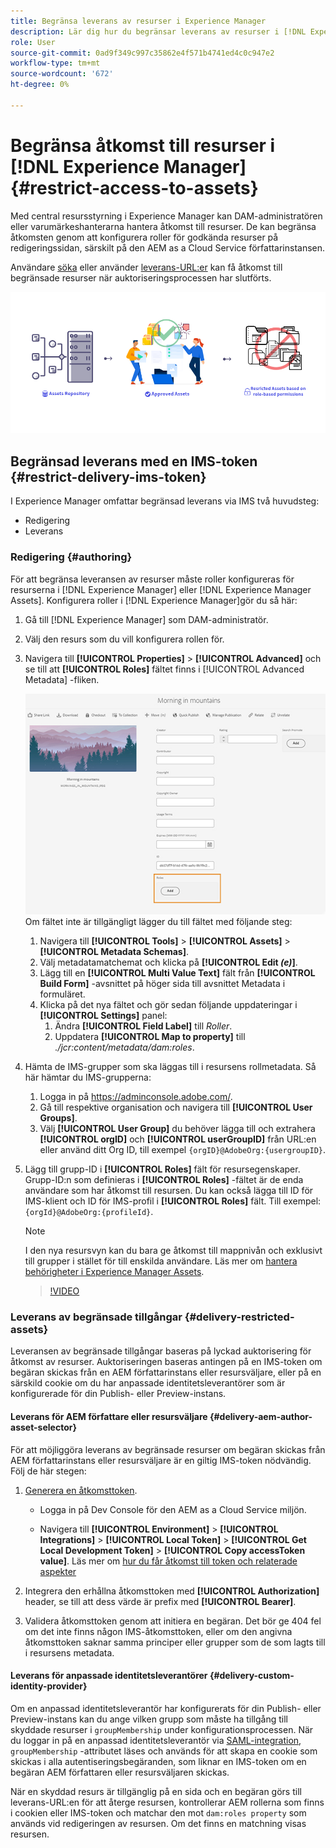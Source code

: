 ```yaml
---
title: Begränsa leverans av resurser i Experience Manager
description: Lär dig hur du begränsar leverans av resurser i [!DNL Experience Manager].
role: User
source-git-commit: 0ad9f349c997c35862e4f571b4741ed4c0c947e2
workflow-type: tm+mt
source-wordcount: '672'
ht-degree: 0%

---
```


# Begränsa åtkomst till resurser i [!DNL Experience Manager] {#restrict-access-to-assets}

Med central resursstyrning i Experience Manager kan DAM-administratören eller varumärkeshanterarna hantera åtkomst till resurser. De kan begränsa åtkomsten genom att konfigurera roller för godkända resurser på redigeringssidan, särskilt på den AEM as a Cloud Service författarinstansen.

Användare [söka](search-assets-api.md) eller använder [leverans-URL:er](deliver-assets-apis.md) kan få åtkomst till begränsade resurser när auktoriseringsprocessen har slutförts.

![Begränsad åtkomst till resurser](/help/assets/assets/restricted-access.png)

## Begränsad leverans med en IMS-token {#restrict-delivery-ims-token}

I Experience Manager omfattar begränsad leverans via IMS två huvudsteg:

* Redigering
* Leverans

### Redigering {#authoring}

För att begränsa leveransen av resurser måste roller konfigureras för resurserna i [!DNL Experience Manager] eller [!DNL Experience Manager Assets]. Konfigurera roller i [!DNL Experience Manager]gör du så här:

1. Gå till [!DNL Experience Manager] som DAM-administratör.
1. Välj den resurs som du vill konfigurera rollen för.
1. Navigera till **[!UICONTROL Properties]** > **[!UICONTROL Advanced]** och se till att **[!UICONTROL Roles]** fältet finns i [!UICONTROL Advanced Metadata] -fliken.

   ![Metadata för roller](/help/assets/assets/roles_metadata.jpg)
Om fältet inte är tillgängligt lägger du till fältet med följande steg:

   1. Navigera till **[!UICONTROL Tools]** > **[!UICONTROL Assets]** > **[!UICONTROL Metadata Schemas]**.
   1. Välj metadatamatchemat och klicka på **[!UICONTROL Edit _(e)_]**.
   1. Lägg till en **[!UICONTROL Multi Value Text]** fält från **[!UICONTROL Build Form]** -avsnittet på höger sida till avsnittet Metadata i formuläret.
   1. Klicka på det nya fältet och gör sedan följande uppdateringar i  **[!UICONTROL Settings]** panel:
      1. Ändra **[!UICONTROL Field Label]** till _Roller_.
      1. Uppdatera **[!UICONTROL Map to property]** till _./jcr:content/metadata/dam:roles_.

1. Hämta de IMS-grupper som ska läggas till i resursens rollmetadata. Så här hämtar du IMS-grupperna:
   1. Logga in på https://adminconsole.adobe.com/.
   1. Gå till respektive organisation och navigera till **[!UICONTROL User Groups]**.
   1. Välj **[!UICONTROL User Group]** du behöver lägga till och extrahera **[!UICONTROL orgID]** och **[!UICONTROL userGroupID]** från URL:en eller använd ditt Org ID, till exempel `{orgID}@AdobeOrg:{usergroupID}`.

1. Lägg till grupp-ID i **[!UICONTROL Roles]** fält för resursegenskaper. <br>
Grupp-ID:n som definieras i **[!UICONTROL Roles]** -fältet är de enda användare som har åtkomst till resursen. Du kan också lägga till ID för IMS-klient och ID för IMS-profil i **[!UICONTROL Roles]** fält. Till exempel: `{orgId}@AdobeOrg:{profileId}`.

   >[!NOTE]
   >
   >I den nya resursvyn kan du bara ge åtkomst till mappnivån och exklusivt till grupper i stället för till enskilda användare. Läs mer om [hantera behörigheter i Experience Manager Assets](https://experienceleague.adobe.com/en/docs/experience-manager-assets-essentials/help/get-started-admins/folder-access/manage-permissions).

   >[!VIDEO](https://video.tv.adobe.com/v/3427429)

### Leverans av begränsade tillgångar {#delivery-restricted-assets}

Leveransen av begränsade tillgångar baseras på lyckad auktorisering för åtkomst av resurser. Auktoriseringen baseras antingen på en IMS-token om begäran skickas från en AEM författarinstans eller resursväljare, eller på en särskild cookie om du har anpassade identitetsleverantörer som är konfigurerade för din Publish- eller Preview-instans.

#### Leverans för AEM författare eller resursväljare {#delivery-aem-author-asset-selector}

För att möjliggöra leverans av begränsade resurser om begäran skickas från AEM författarinstans eller resursväljare är en giltig IMS-token nödvändig. Följ de här stegen:

1. [Generera en åtkomsttoken](https://experienceleague.adobe.com/docs/experience-manager-cloud-service/content/implementing/developing/generating-access-tokens-for-server-side-apis.html?lang=en#generating-the-access-token).
   * Logga in på Dev Console för den AEM as a Cloud Service miljön.

   * Navigera till **[!UICONTROL Environment]** > **[!UICONTROL Integrations]** > **[!UICONTROL Local Token]** > **[!UICONTROL Get Local Development Token]** > **[!UICONTROL Copy accessToken value]**. Läs mer om [hur du får åtkomst till token och relaterade aspekter](https://experienceleague.adobe.com/docs/experience-manager-cloud-service/content/implementing/developing/generating-access-tokens-for-server-side-apis.html?lang=en#generating-the-access-token)

1. Integrera den erhållna åtkomsttoken med **[!UICONTROL Authorization]** header, se till att dess värde är prefix med **[!UICONTROL Bearer]**.

1. Validera åtkomsttoken genom att initiera en begäran. Det bör ge 404 fel om det inte finns någon IMS-åtkomsttoken, eller om den angivna åtkomsttoken saknar samma principer eller grupper som de som lagts till i resursens metadata.

#### Leverans för anpassade identitetsleverantörer {#delivery-custom-identity-provider}

Om en anpassad identitetsleverantör har konfigurerats för din Publish- eller Preview-instans kan du ange vilken grupp som måste ha tillgång till skyddade resurser i `groupMembership` under konfigurationsprocessen. När du loggar in på en anpassad identitetsleverantör via [SAML-integration](https://experienceleague.adobe.com/en/docs/experience-manager-learn/cloud-service/authentication/saml-2-0), `groupMembership` -attributet läses och används för att skapa en cookie som skickas i alla autentiseringsbegäranden, som liknar en IMS-token om en begäran AEM författaren eller resursväljaren skickas.

När en skyddad resurs är tillgänglig på en sida och en begäran görs till leverans-URL:en för att återge resursen, kontrollerar AEM rollerna som finns i cookien eller IMS-token och matchar den mot `dam:roles property` som används vid redigeringen av resursen. Om det finns en matchning visas resursen.
